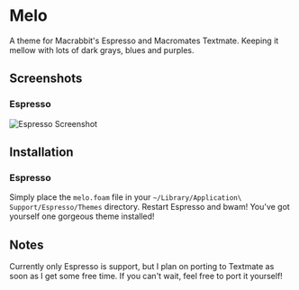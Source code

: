 # Melo

A theme for Macrabbit's Espresso and Macromates Textmate. Keeping it mellow with lots of dark grays, blues and purples.

## Screenshots

### Espresso

![Espresso Screenshot](http://s3.amazonaws.com/ember/tIUydV7WqOmvh9kADAb3ZR0UL3CHipN9_o.png)

## Installation

### Espresso

Simply place the `melo.foam` file in your `~/Library/Application\ Support/Espresso/Themes` directory. Restart Espresso and bwam! You've got yourself one gorgeous theme installed!

## Notes

Currently only Espresso is support, but I plan on porting to Textmate as soon as I get some free time. If you can't wait, feel free to port it yourself!